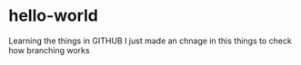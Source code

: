 # hello-world
Learning the things in GITHUB
I just made an chnage in this things to check how branching works
